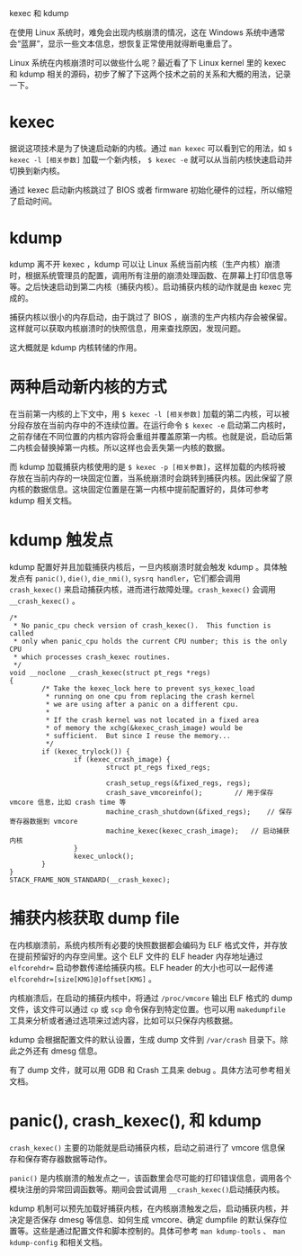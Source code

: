 

kexec 和 kdump

在使用 Linux 系统时，难免会出现内核崩溃的情况，这在 Windows 系统中通常会“蓝屏”，显示一些文本信息，想恢复正常使用就得断电重启了。

Linux 系统在内核崩溃时可以做些什么呢？最近看了下 Linux kernel 里的 kexec 和 kdump 相关的源码，初步了解了下这两个技术之前的关系和大概的用法，记录一下。

# kexec

据说这项技术是为了快速启动新的内核。通过 `man kexec` 可以看到它的用法，如 `$ kexec -l [相关参数]` 加载一个新内核， `$ kexec -e` 就可以从当前内核快速启动并切换到新内核。

通过 kexec 启动新内核跳过了 BIOS 或者 firmware 初始化硬件的过程，所以缩短了启动时间。

# kdump

kdump 离不开 kexec ，kdump 可以让 Linux 系统当前内核（生产内核）崩溃时，根据系统管理员的配置，调用所有注册的崩溃处理函数、在屏幕上打印信息等等。之后快速启动到第二内核（捕获内核）。启动捕获内核的动作就是由 kexec 完成的。

捕获内核以很小的内存启动，由于跳过了 BIOS ，崩溃的生产内核内存会被保留。这样就可以获取内核崩溃时的快照信息，用来查找原因，发现问题。

这大概就是 kdump 内核转储的作用。

# 两种启动新内核的方式

在当前第一内核的上下文中，用 `$ kexec -l [相关参数]` 加载的第二内核，可以被分段存放在当前内存中的不连续位置。在运行命令 `$ kexec -e` 启动第二内核时，之前存储在不同位置的内核内容将会重组并覆盖原第一内核。也就是说，启动后第二内核会替换掉第一内核。所以这样也会丢失第一内核的数据。

而 kdump 加载捕获内核使用的是 `$ kexec -p [相关参数]`，这样加载的内核将被存放在当前内存的一块固定位置，当系统崩溃时会跳转到捕获内核。因此保留了原内核的数据信息。这块固定位置是在第一内核中提前配置好的，具体可参考 kdump 相关文档。

# kdump 触发点

kdump 配置好并且加载捕获内核后，一旦内核崩溃时就会触发 kdump 。具体触发点有 `panic()`, `die()`, `die_nmi()`, `sysrq handler`，它们都会调用 `crash_kexec()` 来启动捕获内核，进而进行故障处理。`crash_kexec()` 会调用 `__crash_kexec()` 。

```
/*
 * No panic_cpu check version of crash_kexec().  This function is called
 * only when panic_cpu holds the current CPU number; this is the only CPU
 * which processes crash_kexec routines.
 */
void __noclone __crash_kexec(struct pt_regs *regs)
{
        /* Take the kexec_lock here to prevent sys_kexec_load
         * running on one cpu from replacing the crash kernel
         * we are using after a panic on a different cpu.
         *
         * If the crash kernel was not located in a fixed area
         * of memory the xchg(&kexec_crash_image) would be
         * sufficient.  But since I reuse the memory...
         */
        if (kexec_trylock()) {
                if (kexec_crash_image) {
                        struct pt_regs fixed_regs;

                        crash_setup_regs(&fixed_regs, regs);
                        crash_save_vmcoreinfo();		// 用于保存 vmcore 信息，比如 crash time 等
                        machine_crash_shutdown(&fixed_regs);	// 保存寄存器数据到 vmcore
                        machine_kexec(kexec_crash_image);	// 启动捕获内核
                }    
                kexec_unlock();
        }
}
STACK_FRAME_NON_STANDARD(__crash_kexec);
```

# 捕获内核获取 dump file

在内核崩溃前，系统内核所有必要的快照数据都会编码为 ELF 格式文件，并存放在提前预留好的内存空间里。这个 ELF 文件的 ELF header 内存地址通过 `elfcorehdr=` 启动参数传递给捕获内核。ELF header 的大小也可以一起传递 `elfcorehdr=[size[KMG]@]offset[KMG]` 。

内核崩溃后，在启动的捕获内核中，将通过 `/proc/vmcore` 输出 ELF 格式的 dump 文件，该文件可以通过 `cp` 或 `scp` 命令保存到特定位置。也可以用 `makedumpfile` 工具来分析或者通过选项来过滤内容，比如可以只保存内核数据。

kdump 会根据配置文件的默认设置，生成 dump 文件到 `/var/crash` 目录下。除此之外还有 dmesg 信息。

有了 dump 文件，就可以用 GDB 和 Crash 工具来 debug 。具体方法可参考相关文档。

# panic(), crash_kexec(), 和 kdump

`crash_kexec()` 主要的功能就是启动捕获内核，启动之前进行了 vmcore 信息保存和保存寄存器数据等动作。

`panic()` 是内核崩溃的触发点之一，该函数里会尽可能的打印错误信息，调用各个模块注册的异常回调函数等。期间会尝试调用 `__crash_kexec()`启动捕获内核。

kdump 机制可以预先加载好捕获内核，在内核崩溃触发之后，启动捕获内核，并决定是否保存 dmesg 等信息、如何生成 vmcore、确定 dumpfile 的默认保存位置等。这些是通过配置文件和脚本控制的。具体可参考 `man kdump-tools` 、 `man kdump-config` 和相关文档。
